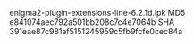 enigma2-plugin-extensions-line-6.2.1d.ipk
MD5 e841074aec792a501bb208c7c4e7064b
SHA 391eae87c981af5151245959c5fb9fcfe0cec84a

